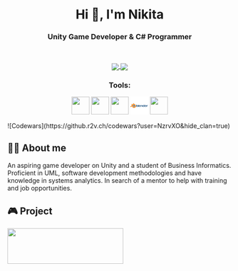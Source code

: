 <h1 align="center">Hi 👋, I'm Nikita</h1>
<h3 align="center">Unity Game Developer & C# Programmer</h3><br>

<p align="center">
  <a href="https://github.com/NzrvXO?tab=repositories">
    <img height=200 align="center" src="https://github-readme-stats.vercel.app/api?username=NzrvXO&theme=tokyonight&show_icons=true&rank_icon=github" />
    <img height=200 align="center" src="https://github-readme-stats.vercel.app/api/top-langs?username=NzrvXO&layout=compact&langs_count=8&card_width=320&theme=tokyonight&show_icons=true" />
  </a>
</p>

<h3 align="center">Tools:</h3>
<p align="center">
  <a href="https://learn.microsoft.com/ru-ru/dotnet/csharp/" target="_blank"><img src="https://github.com/dotnet/vscode-csharp/blob/main/images/csharpIcon.png" width="40" height="40"/></a>
  <a href="https://unity.com/" target="_blank"><img src="https://upload.wikimedia.org/wikipedia/commons/c/c4/Unity_2021.svg" width="40" height="40"/></a>
  <a href="https://visualstudio.microsoft.com/" target="_blank"><img src="https://upload.wikimedia.org/wikipedia/commons/2/2c/Visual_Studio_Icon_2022.svg" width="40" height="40"/></a>
  <a href="https://https://www.blender.org/" target="_blank"><img src="https://github.com/devicons/devicon/blob/master/icons/blender/blender-original-wordmark.svg" width="40" height="40"/></a>
  <a href="https://www.microsoft.com/ru-ru/sql-server/sql-server-2019" target="_blank"><img src="https://www.svgrepo.com/show/303229/microsoft-sql-server-logo.svg" width="40" height="40"/></a>
</p>
![Codewars](https://github.r2v.ch/codewars?user=NzrvXO&hide_clan=true)


## 🙋‍♂ About me
An aspiring game developer on Unity and a student of Business Informatics. Proficient in UML, software development methodologies and have knowledge in systems analytics. In search of a mentor to help with training and job opportunities.
## 🎮 Project
<a href="https://nzrvxo.itch.io/restless-dream" target="_blank"><img src="https://static.itch.io/images/badge-color.svg" width="260" height="80"/></a>

<!---
NzrvXO/NzrvXO is a ✨ special ✨ repository because its `README.md` (this file) appears on your GitHub pre.
You can click the Preview link to take a look at your changes.
--->   

